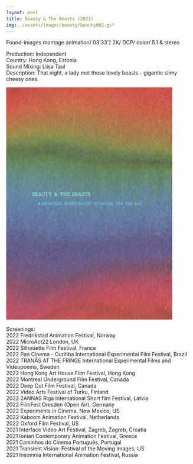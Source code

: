 ```yaml
---
layout: post
title: Beauty & The Beasts (2021)
img: ./assets/images/beauty/beauty002.gif
---
```


Found-images montage animation/ 03'33’’/ 2K/ DCP/ color/ 5.1 & stereo

Production: Independent  
Country: Hong Kong, Estonia  
Sound Mixing: Liisa Taul  
Description: That night, a lady met those lovely beasts - gigantic slimy cheesy ones.

<img src="./assets/images/beauty/beauty001.jpg" alt="beauty and the beasts poster" width="450"/>

Screenings:  
2022 Fredrikstad Animation Festival, Norway  
2022 MicroAct22 London, UK  
2022 Silhouette Film Festival, France  
2022 Pan Cinema - Curitiba International Experimental Film Festival, Brazil  
2022 TRANÅS AT THE FRINGE International Experimental Films and Videopoems, Sweden  
2022 Hong Kong Art House Film Festival, Hong Kong  
2022 Montreal Underground Film Festival, Canada  
2022 Deep Cut Film Festival, Canada  
2022 Video Arts Festival of Turku, Finland  
2022 2ANNAS Riga International Short film Festival, Latvia  
2022 FilmFest Dresden (Open Air), Germany  
2022 Experiments in Cinema, New Mexico, US  
2022 Kaboom Animation Festival, Netherlands  
2022 Oxford Film Festival, US  
2021 Interface Video Art Festival, Zagreb, Zagreb, Croatia  
2021 Ionian Contemporary Animation Festival, Greece  
2021 Caminhos do Cinema Português, Portugal  
2021 Transient Vision: Festival of the Moving Images, US  
2021 Insomnia International Animation Festival, Russia
